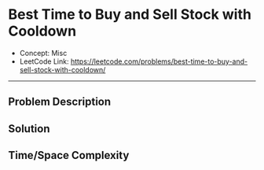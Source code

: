 # Best Time to Buy and Sell Stock with Cooldown

- Concept: Misc
- LeetCode Link: https://leetcode.com/problems/best-time-to-buy-and-sell-stock-with-cooldown/

---

## Problem Description

## Solution

## Time/Space Complexity

